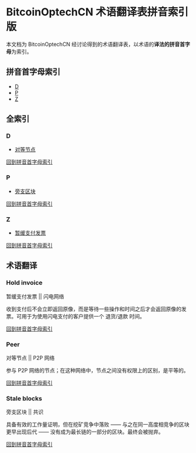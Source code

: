 # BitcoinOptechCN 术语翻译表拼音索引版

本文档为 BitcoinOptechCN 经讨论得到的术语翻译表，以术语的**译法的拼音首字母**为索引。

## 拼音首字母索引

- [D](#d)
- [P](#p)
- [Z](#z)

## 全索引

### D

- [对等节点](#peer)

[回到拼音首字母索引](#拼音首字母索引)

### P

- [旁支区块](#stale-blocks)

[回到拼音首字母索引](#拼音首字母索引)

### Z

- [暂缓支付发票](#hold-invoice)

[回到拼音首字母索引](#拼音首字母索引)

## 术语翻译

### Hold invoice

暂缓支付发票  || 闪电网络

收到支付后不会立即返回原像，而是等待一些操作和时间之后才会返回原像的发票。可用于为使用闪电支付的客户提供一个 退货/退款 时间。

[回到拼音首字母索引](#拼音首字母索引)

### Peer

对等节点  || P2P 网络

参与 P2P 网络的节点；在这种网络中，节点之间没有权限上的区别，是平等的。

[回到拼音首字母索引](#拼音首字母索引)

### Stale blocks

旁支区块  || 共识

具备有效的工作量证明，但在挖矿竞争中落败 —— 与之在同一高度相竞争的区块更早出现后代 —— 没有成为最长链的一部分的区块。最终会被抛弃。

[回到拼音首字母索引](#拼音首字母索引)
